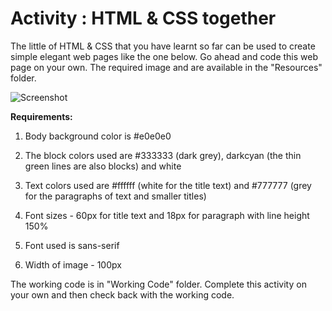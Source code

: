# Activity : HTML & CSS together

The little of HTML & CSS that you have learnt so far can be used to create simple elegant web pages like the one below. Go ahead and code this web page on your own. The required image and are available in the "Resources" folder.

![Screenshot](https://user-images.githubusercontent.com/74656238/114281122-3b721b00-9a5a-11eb-9a9b-8527bef5c75c.jpg)

**Requirements:**

1. Body background color is #e0e0e0

2. The block colors used are #333333 (dark grey), darkcyan (the thin green lines are also blocks) and white

3. Text colors used are #ffffff (white for the title text) and #777777 (grey for the paragraphs of text and smaller titles)

4. Font sizes - 60px for title text and 18px for paragraph with line height 150%

5. Font used is sans-serif

6. Width of image - 100px

The  working code is in "Working Code" folder. Complete this activity on your own and then check back with the working code.
